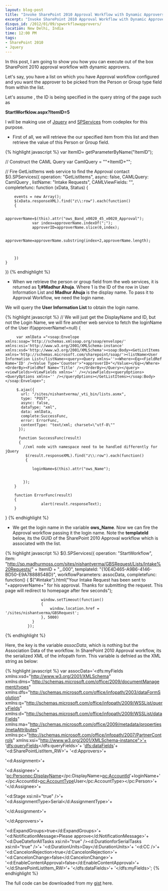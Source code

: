 ```yaml
---
layout: blog-post
title: "Invoke SharePoint 2010 Approval Workflow with Dynamic Approvers using Web Services and Jquery"
excerpt: "Invoke SharePoint 2010 Approval Workflow with Dynamic Approvers using Web Services and Jquery"
disqus_id: /2012/01/09/spworkflowapprovers/
location: New Delhi, India
time: 12:00 PM
tags:
- SharePoint 2010
- Jquery
---
```


In this post, I am going to show you how you can execute out of the box SharePoint 2010 approval workflow with dynamic approvers.

Let's say, you have a list on which you have Approval workflow configured and you want the approver to be picked from the Person or Group type field from within the list.

Let's assume , the ID is being specified in the query string of the page such as 

**StartWorfklow.aspx?ItemID=5**

I will be making use of [Jquery](http://jquery.com) and [SPServices](http://spservices.codeplex.com) from codeplex for this purpose.

* First of all, we will retrieve the our specified item from this list and then retrieve the value of this Person or Group field. 



{% highlight javascript %}
var ItemID= getParameterByName("ItemID");

// Construct the CAML Query
var CamlQuery = "<Query><Where><Eq><FieldRef Name='ID' /><Value Type='Counter'>"+ItemID+"</Value></Eq></Where></Query>";

 
// Fire GetListItems web service to find the Approval contact
$().SPServices({
    operation: "GetListItems",
    async: false,
    CAMLQuery: CamlQuery ,
    listName: "Intake Requests",
    CAMLViewFields: "<ViewFields><FieldRef Name='Band_x0020_45_x0020_Approval' /></ViewFields>",
    completefunc: function (xData, Status) 
	{
        
        events = new Array();
        $(xData.responseXML).find("z\\:row").each(function() 
		{
				
                approverName=$(this).attr("ows_Band_x0020_45_x0020_Approval");
				var index=approverName.indexOf(";");
				approverID=approverName.slice(0,index);
				
				approverName=approverName.substring(index+2,approverName.length);
				
          
			
        })
    }
})
{% endhighlight %}

* When we retrieve the person or group field from the web services, it is returned as **1;#Madhur Ahuja**. Where 1 is the ID of the row in User Information List and **Madhur Ahuja** is the display name.
To pass it to Approval Workflow, we need the login name.

We will query the **User Information List** to obtain the login name.


{% highlight javascript %}
// We will just get the DisplayName and ID, but not the Login Name, we will fire another web service to fetch the loginName of the User 
if(approverName!=null)
{
		
		 var xmlData ="<soap:Envelope xmlns:soap='http://schemas.xmlsoap.org/soap/envelope/' xmlns:xsi='http://www.w3.org/2001/XMLSchema-instance' xmlns:xsd='http://www.w3.org/2001/XMLSchema'><soap:Body><GetListItems xmlns='http://schemas.microsoft.com/sharepoint/soap/'><listName>User Information List</listName><query><Query xmlns=''><Where><Eq><FieldRef Name='ID' /><Value Type='Counter'>"+approverID+"</Value></Eq></Where><OrderBy><FieldRef Name='Title' /></OrderBy></Query></query><viewFields><ViewFields xmlns='' /></viewFields><queryOptions><QueryOptions xmlns='' /></queryOptions></GetListItems></soap:Body></soap:Envelope>";

		 $.ajax({
		   url: "/sites/nishantverma/_vti_bin/lists.asmx",
		   type: "POST",
		   async: false,
		   dataType: "xml",
		   data: xmlData, 
		   complete:SuccessFunc,
		   error: ErrorFunc,
		   contentType: "text/xml; charset=\"utf-8\""
		  });
		  
		  function SuccessFunc(result)
		  {
			//xml node with namespace need to be handled differently for jQuery
			 $(result.responseXML).find("z\\:row").each(function() 
			 {
				
				loginName=$(this).attr("ows_Name");
				
				
			});
		}

		function ErrorFunc(result) 
		{
					alert(result.responseText);
		}
		
}
{% endhighlight %}

* We get the login name in the variable **ows_Name**. Now we can fire the Approval workflow passing it the login name.
Note the **templateId** below, its the GUID of the SharePoint 2010 Approval workflow which is associated with the list. 

{% highlight javascript %}
 $().SPServices({
				operation: "StartWorkflow",
				item: "http://sp.madhurmoss.com/sites/nishantverma/GBSRequest/Lists/Intake%20Requests/" + ItemID + "_.000",
				templateId: "{10E4D465-A9B6-4146-BD50-E9A78888548D}",
				workflowParameters: assocData,
				completefunc: function() 
				{
					$("#intake").html("Your Intake Request has been sent to "+approverName+" for his approval. Thanks for submitting the request. This page will redirect to homepage after few seconds");
					
					window.setTimeout(function() 
					{
						window.location.href = '/sites/nishantverma/GBSRequest';
					}, 5000)
				}
			  });
			  
{% endhighlight %}			  

Here, the key is the variable *assocData*, which is nothing but the Association Data of the workflow. In SharePoint 2010 Approval workflow, its the serialized XML of the infopath form. This variable is defnied as the XML string as below:

{% highlight javascript %}
			var assocData='<dfs:myFields xmlns:xsd="http://www.w3.org/2001/XMLSchema" xmlns:dms="http://schemas.microsoft.com/office/2009/documentManagement/types" xmlns:dfs="http://schemas.microsoft.com/office/infopath/2003/dataFormSolution" xmlns:q="http://schemas.microsoft.com/office/infopath/2009/WSSList/queryFields" xmlns:d="http://schemas.microsoft.com/office/infopath/2009/WSSList/dataFields" xmlns:ma="http://schemas.microsoft.com/office/2009/metadata/properties/metaAttributes" xmlns:pc="http://schemas.microsoft.com/office/infopath/2007/PartnerControls" xmlns:xsi="http://www.w3.org/2001/XMLSchema-instance">'+
'<dfs:queryFields></dfs:queryFields>'+
'<dfs:dataFields>'+
'<d:SharePointListItem_RW>'+
'<d:Approvers>'+
 
 
'<d:Assignment>'+
 
'<d:Assignee>'+
'<pc:Person><pc:DisplayName></pc:DisplayName><pc:AccountId>'+loginName+'</pc:AccountId><pc:AccountType>User</pc:AccountType></pc:Person>'+
'</d:Assignee>'+
 
'<d:Stage xsi:nil="true" />'+
'<d:AssignmentType>Serial</d:AssignmentType>'+
 
'</d:Assignment>'+
 
'</d:Approvers>'+
 
 
'<d:ExpandGroups>true</d:ExpandGroups>'+
'<d:NotificationMessage>Please approve</d:NotificationMessage>'+
'<d:DueDateforAllTasks xsi:nil="true" /><d:DurationforSerialTasks xsi:nil="true" />'+
'<d:DurationUnits>Day</d:DurationUnits>'+
'<d:CC />'+
'<d:CancelonRejection>true</d:CancelonRejection>'+
'<d:CancelonChange>false</d:CancelonChange>'+
'<d:EnableContentApproval>false</d:EnableContentApproval>'+
'</d:SharePointListItem_RW>'+
'</dfs:dataFields>'+
'</dfs:myFields>';
{% endhighlight %}


The full code can be downloaded from my [gist](https://gist.github.com/1584225) here.		